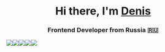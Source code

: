 <h1 align="center">Hi there, I'm <a href="https://t.me/nulevoyuz" target="_blank">Denis</a> 
<h3 align="center">Frontend Developer from Russia 🇷🇺</h3>
<p></p><img src=https://img.shields.io/badge/html5-%23E34F26.svg?style=for-the-badge&logo=html5&logoColor=white><img src=https://img.shields.io/badge/css3-%231572B6.svg?style=for-the-badge&logo=css3&logoColor=white><img src=https://img.shields.io/badge/javascript-%23323330.svg?style=for-the-badge&logo=javascript&logoColor=%23F7DF1E><img src=https://img.shields.io/badge/typescript-%23007ACC.svg?style=for-the-badge&logo=typescript&logoColor=white><img src=https://img.shields.io/badge/react-%2320232a.svg?style=for-the-badge&logo=react&logoColor=%2361DAFB></p> 
